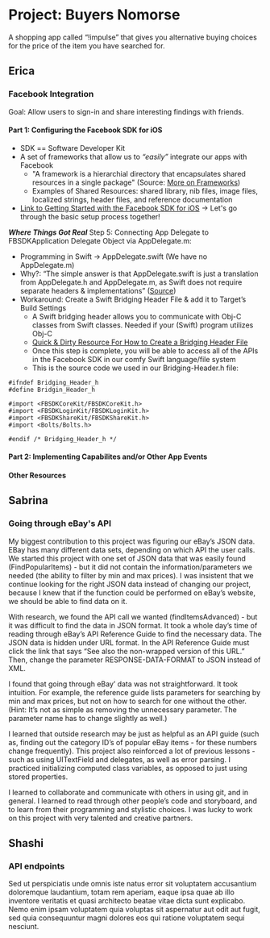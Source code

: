 # Project: Buyers Nomorse

A shopping app called “!impulse” that gives you alternative buying choices for the price of the item you have searched for.

## Erica

### Facebook Integration

Goal: Allow users to sign-in and share interesting findings with friends.

#### Part 1: Configuring the Facebook SDK for iOS 

* SDK == Software Developer Kit
* A set of frameworks that allow us to _“easily”_ integrate our apps with Facebook
  * "A framework is a hierarchial directory that encapsulates shared resources in a single package" (Source: [More on Frameworks](https://developer.apple.com/library/content/documentation/MacOSX/Conceptual/BPFrameworks/Concepts/WhatAreFrameworks.html))
  * Examples of Shared Resources: shared library, nib files, image files, localized strings, header files, and reference documentation 
* [Link to Getting Started with the Facebook SDK for iOS](https://developers.facebook.com/docs/ios/getting-started/) -> Let's go through the basic setup process together!

**_Where Things Got Real_**
Step 5: Connecting App Delegate to FBSDKApplication Delegate Object via AppDelegate.m:

* Programming in Swift -> AppDelegate.swift (We have no AppDelegate.m)
* Why?: “The simple answer is that AppDelegate.swift is just a translation from AppDelegate.h and AppDelegate.m, as Swift does not require separate headers & implementations” ([Source](http://stackoverflow.com/questions/30388064/how-does-appdelegate-swift-replace-appdelegate-h-and-appdelegate-m-in-xcode-6-3))
* Workaround: Create a Swift Bridging Header File & add it to Target’s Build Settings
  * A Swift bridging header allows you to communicate with Obj-C classes from Swift classes. Needed if your (Swift) program utilizes Obj-C
  * [Quick & Dirty Resource For How to Create a Bridging Header File](http://www.learnswiftonline.com/getting-started/adding-swift-bridging-header/)
  * Once this step is complete, you will be able to access all of the APIs in the Facebook SDK in our comfy Swift language/file system
  * This is the source code we used in our Bridging-Header.h file:

```
#ifndef Bridging_Header_h
#define Bridgin_Header_h

#import <FBSDKCoreKit/FBSDKCoreKit.h>
#import <FBSDKLoginKit/FBSDKLoginKit.h>
#import <FBSDKShareKit/FBSDKShareKit.h>
#import <Bolts/Bolts.h>

#endif /* Bridging_Header_h */
```


#### Part 2: Implementing Capabilites and/or Other App Events

#### Other Resources




## Sabrina

### Going through eBay's API

My biggest contribution to this project was figuring our eBay’s JSON data. EBay has many different data sets, depending on which API the user calls.  We started this project with one set of JSON data that was easily found (FindPopularItems) - but it did not contain the information/parameters we needed (the ability to filter by min and max prices). I was insistent that we continue looking for the right JSON data instead of changing our project, because I knew that if the function could be performed on eBay’s website, we should be able to find data on it.

With research, we found the API call we wanted (findItemsAdvanced) - but it was difficult to find the data in JSON format. It took a whole day’s time of reading through eBay’s API Reference Guide to find the necessary data. The JSON data is hidden under URL format. In the API Reference Guide must click the link that says “See also the non-wrapped version of this URL.” Then, change the parameter RESPONSE-DATA-FORMAT to JSON instead of XML.

I found that going through eBay’ data was not straightforward. It took intuition. For example, the reference guide lists parameters for searching by min and max prices, but not on how to search for one without the other. (Hint: It’s not as simple as removing the unnecessary parameter. The parameter name has to change slightly as well.)

I learned that outside research may be just as helpful as an API guide (such as, finding out the  category ID’s of popular eBay items - for these numbers change frequently). This project also reinforced a lot of previous lessons - such as using UITextField and delegates, as well as error parsing. I practiced initializing computed class variables, as opposed to just using stored properties.

I learned to collaborate and communicate with others in using git, and in general. I learned to read through other people’s code and storyboard, and to learn from their programming and stylistic choices. I was lucky to work on this project with very talented and creative partners. 

## Shashi

### API endpoints

Sed ut perspiciatis unde omnis iste natus error sit voluptatem
accusantium doloremque laudantium, totam rem aperiam, eaque ipsa 
quae ab illo inventore veritatis et quasi architecto beatae vitae dicta sunt 
explicabo. Nemo enim ipsam voluptatem quia voluptas sit aspernatur aut odit
aut fugit, sed quia consequuntur magni dolores eos qui ratione voluptatem sequi nesciunt. 
